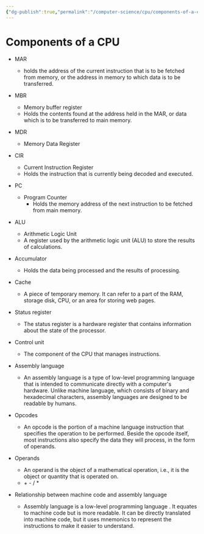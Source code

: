 ```yaml
---
{"dg-publish":true,"permalink":"/computer-science/cpu/components-of-a-cpu/","dgHomeLink":true,"dgPassFrontmatter":false}
---
```



# Components of a CPU
-   MAR
	- holds the address of the current instruction that is to be fetched from memory, or the address in memory to which data is to be transferred.
- MBR
	- Memory buffer register
	- Holds the contents found at the address held in the MAR, or data which is to be transferred to main memory.
-   MDR
	- Memory Data Register
-   CIR
	- Current Instruction Register
	- Holds the instruction that is currently being decoded and executed.
-   PC
	- Program Counter
	    - Holds the memory address of the next instruction to be fetched from main memory.
-   ALU
	- Arithmetic Logic Unit
	- A register used by the arithmetic logic unit (ALU) to store the results of calculations.
-   Accumulator
	- Holds the data being processed and the results of processing.
-   Cache
	- A piece of temporary memory. It can refer to a part of the RAM, storage disk, CPU, or an area for storing web pages.
-   Status register
	- The status register is a hardware register that contains information about the state of the processor.
-   Control unit
	- The component of the CPU that manages instructions.
-   Assembly language
	- An assembly language is a type of low-level programming language that is intended to communicate directly with a computer's hardware. Unlike machine language, which consists of binary and hexadecimal characters, assembly languages are designed to be readable by humans.
-   Opcodes
	- An opcode is the portion of a machine language instruction that specifies the operation to be performed. Beside the opcode itself, most instructions also specify the data they will process, in the form of operands.
-   Operands
	- An operand is the object of a mathematical operation, i.e., it is the object or quantity that is operated on.
	- \+ \- \/ \*

-   Relationship between machine code and assembly language
	- Assembly language is a low-level programming language . It equates to machine code but is more readable. It can be directly translated into machine code, but it uses mnemonics to represent the instructions to make it easier to understand.